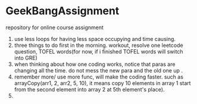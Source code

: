 # GeekBangAssignment
repository for online course assignment
1. use less loops for having less space occupying and time causing.
2. three things to do first in the morning. workout, resolve one leetcode question, TOFEL words(for now, if i finished TOFEL words will switch into GRE)
3. when thinking about how one coding works, notice that paras are changing all the time. do not mess the new para and the old one up . 
4. remember more/ use more func, will make the coding faster. such as arrayCopy(arr1, 2, arr2, 5, 10), it means copy 10 elements in array 1 start from the second element into array 2 at 5th element's place).
5. 
